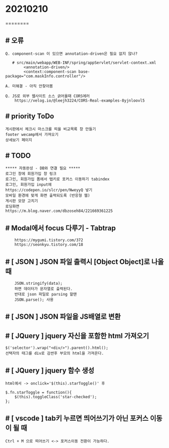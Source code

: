# 20210210
========

## # 오류
    Q. component-scan 이 있으면 annotation-driven은 필요 없지 않나?

       # src/main/webapp/WEB-INF/spring/appServlet/servlet-context.xml
            <annotation-driven/>
            <context:component-scan base-package="com.maskInfo.controller"/>

    A. 미해결 - 아직 안찾아봄

    Q. JS로 외부 웹사이트 소스 긁어올때 CORS에러
        https://velog.io/@leejh3224/CORS-Real-examples-8yjnloovl5


## # priority ToDo
    게시판에서 체크시 마스크를 띄울 비교목록 창 만들기
    footer wecamp에서 가져오기
    상세보기 페이지


## # TODO
    ***** 자동완성 - DB와 연결 필요 *****
    로그인 창에 회원가입 창 링크
    로그인, 회원가입 폼에서 탭키로 포커스 이동하기 tabindex
    로그인, 회원가입 input에
    https://codepen.io/slcr/pen/NweyyQ 넣기
    모바일 환경에 맞게 화면 출력되도록 (반응형 웹)
    게시판 모양 고치기
    로딩화면 
    https://m.blog.naver.com/dbzoseh84/221669361225

## # Modal에서 focus 다루기 - Tabtrap
        https://mygumi.tistory.com/372
        https://seonkyu.tistory.com/18
    

## # [ JSON ] JSON 파일 출력시 [Object Object]로 나올때
        JSON.stringify(data);
        하면 데이터가 문자열로 출력된다.
        반대로 json 파일로 parsing 할땐
        JSON.parse(); 사용

## # [ JSON ] JSON 파일을 JS배열로 변환

## # [ JQuery ] jquery 자신을 포함한 html 가져오기

    $('selector').wrap("<div/>").parent().html();
    선택자의 태그를 div로 감싼후 부모의 html을 가져온다.

## # [ JQuery ] jquery 함수 생성

    html에서 -> onclick='$(this).starToggle()' 후

    $.fn.starToggle = function(){
        $(this).toggleClass('star-checked');
    };


## # [ vscode ] tab키 누르면 띄어쓰기가 아닌 포커스 이동이 될 때
    Ctrl + M 으로 띄어쓰기 <-> 포커스이동 전환이 가능하다.